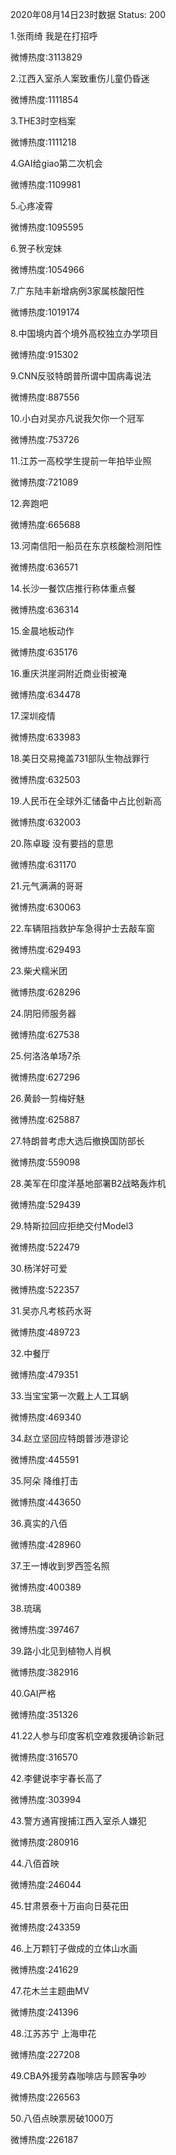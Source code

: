2020年08月14日23时数据
Status: 200

1.张雨绮 我是在打招呼

微博热度:3113829

2.江西入室杀人案致重伤儿童仍昏迷

微博热度:1111854

3.THE3时空档案

微博热度:1111218

4.GAI给giao第二次机会

微博热度:1109981

5.心疼凌霄

微博热度:1095595

6.贺子秋宠妹

微博热度:1054966

7.广东陆丰新增病例3家属核酸阳性

微博热度:1019174

8.中国境内首个境外高校独立办学项目

微博热度:915302

9.CNN反驳特朗普所谓中国病毒说法

微博热度:887556

10.小白对吴亦凡说我欠你一个冠军

微博热度:753726

11.江苏一高校学生提前一年拍毕业照

微博热度:721089

12.奔跑吧

微博热度:665688

13.河南信阳一船员在东京核酸检测阳性

微博热度:636571

14.长沙一餐饮店推行称体重点餐

微博热度:636314

15.金晨地板动作

微博热度:635176

16.重庆洪崖洞附近商业街被淹

微博热度:634478

17.深圳疫情

微博热度:633983

18.美日交易掩盖731部队生物战罪行

微博热度:632503

19.人民币在全球外汇储备中占比创新高

微博热度:632003

20.陈卓璇 没有要挡的意思

微博热度:631170

21.元气满满的哥哥

微博热度:630063

22.车辆阻挡救护车急得护士去敲车窗

微博热度:629493

23.柴犬糯米团

微博热度:628296

24.阴阳师服务器

微博热度:627538

25.何洛洛单场7杀

微博热度:627296

26.黄龄一剪梅好魅

微博热度:625887

27.特朗普考虑大选后撤换国防部长

微博热度:559098

28.美军在印度洋基地部署B2战略轰炸机

微博热度:529439

29.特斯拉回应拒绝交付Model3

微博热度:522479

30.杨洋好可爱

微博热度:522357

31.吴亦凡考核药水哥

微博热度:489723

32.中餐厅

微博热度:479351

33.当宝宝第一次戴上人工耳蜗

微博热度:469340

34.赵立坚回应特朗普涉港谬论

微博热度:445591

35.阿朵 降维打击

微博热度:443650

36.真实的八佰

微博热度:428960

37.王一博收到罗西签名照

微博热度:400389

38.琉璃

微博热度:397467

39.路小北见到植物人肖枫

微博热度:382916

40.GAI严格

微博热度:351326

41.22人参与印度客机空难救援确诊新冠

微博热度:316570

42.李健说李宇春长高了

微博热度:303994

43.警方通宵搜捕江西入室杀人嫌犯

微博热度:280916

44.八佰首映

微博热度:246044

45.甘肃景泰十万亩向日葵花田

微博热度:243359

46.上万颗钉子做成的立体山水画

微博热度:241629

47.花木兰主题曲MV

微博热度:241396

48.江苏苏宁 上海申花

微博热度:227208

49.CBA外援劳森咖啡店与顾客争吵

微博热度:226563

50.八佰点映票房破1000万

微博热度:226187

